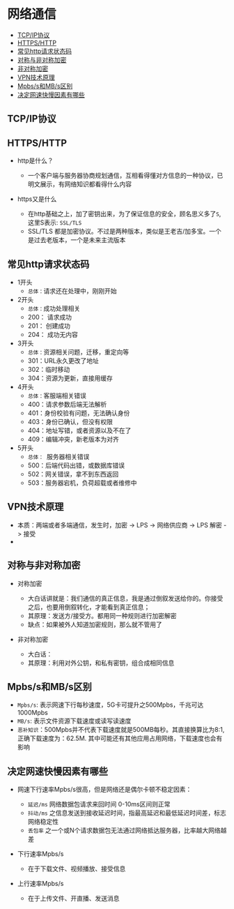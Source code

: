 # 网络通信

* [TCP/IP协议](#TCP/IP协议)
* [HTTPS/HTTP](#HTTPS/HTTP)
* [常见http请求状态码](#常见http请求状态码)
* [对称与非对称加密](#对称与非对称加密)
* [非对称加密](#非对称加密)
* [VPN技术原理](#VPN技术原理)
* [Mpbs/s和MB/s区别](#Mpbs/s和MB/s区别)
* [决定网速快慢因素有哪些](#决定网速快慢因素有哪些)


## TCP/IP协议

## HTTPS/HTTP
* http是什么？
  * 一个客户端与服务器协商规划通信，互相看得懂对方信息的一种协议，已明文展示，有网络知识都看得什么内容

* https又是什么
  * 在http基础之上，加了密钥出来，为了保证信息的安全，顾名思义多了`S`, 这里S表示: `SSL/TLS`
  * SSL/TLS 都是加密协议。不过是两种版本，类似是王老吉/加多宝。一个是过去老版本，一个是未来主流版本

## 常见http请求状态码
* 1开头
    * `总体：`请求还在处理中，刚刚开始
* 2开头
    * `总体：`成功处理相关
    * 200： 请求成功
    * 201： 创建成功
    * 204： 成功无内容
* 3开头
    * `总体：`资源相关问题，迁移，重定向等
    * 301：URL永久更改了地址
    * 302：临时移动
    * 304：资源为更新，直接用缓存
* 4开头
    * `总体：`客服端相关错误
    * 400：请求参数后端无法解析
    * 401：身份校验有问题，无法确认身份
    * 403：身份已确认，但没有权限
    * 404：地址写错，或者资源以及不在了
    * 409：编辑冲突，新老版本为对齐
* 5开头
    * `总体： `服务器相关错误
    * 500：后端代码出错，或数据库错误
    * 502：网关错误，拿不到东西返回
    * 503：服务器宕机，负荷超载或者维修中

## VPN技术原理 
* 本质：两端或者多端通信，发生时，加密 -> LPS -> 网络供应商 -> LPS 解密 -> 接受
* 

## 对称与非对称加密
* 对称加密
    * 大白话讲就是：我们通信的真正信息，我是通过倒叙发送给你的。你接受之后，也要用倒叙转化，才能看到真正信息；
    * 其原理：发送方/接受方。都用同一种规则进行加密解密
    * 缺点：如果被外人知道加密规则，那么就不管用了

* 非对称加密
    * 大白话：
    * 其原理：利用对外公钥，和私有密钥，组合成相同信息


## Mpbs/s和MB/s区别
* `Mpbs/s`: 表示网速下行每秒速度，5G卡可提升之500Mpbs，千兆可达1000Mpbs
* `MB/s`: 表示文件资源下载速度或读写读速度
* `恶补知识`：500Mpbs并不代表下载速度就是500MB每秒。其直接换算比为8:1, 正确下载速度为：62.5M. 其中可能还有其他应用占用网络，下载速度也会有影响

## 决定网速快慢因素有哪些
* 网速下行速率Mpbs/s很高，但是网络还是偶尔卡顿不稳定因素：
    * `延迟/ms` 网络数据包请求来回时间 0-10ms区间则正常
    * `抖动/ms` 之信息发送到接收延迟时间，指最高延迟和最低延迟时间差，标志网络稳定性
    * `丢包率` 之一个或N个请求数据包无法通过网络抵达服务器，比率越大网络越差

* 下行速率Mpbs/s
    * 在于下载文件、视频播放、接受信息
* 上行速率Mpbs/s
    * 在于上传文件、开直播、发送消息
